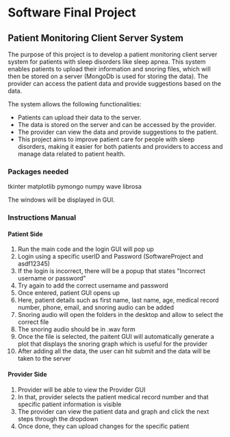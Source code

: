 # Software Final Project

## Patient Monitoring Client Server System

The purpose of this project is to develop a patient monitoring client server system for patients with sleep disorders like sleep apnea. This system enables patients to upload their information and snoring files, which will then be stored on a server (MongoDb is used for storing the data). The provider can access the patient data and provide suggestions based on the data.

The system allows the following functionalities:

- Patients can upload their data to the server.
- The data is stored on the server and can be accessed by the provider.
- The provider can view the data and provide suggestions to the patient.
- This project aims to improve patient care for people with sleep disorders, making it easier for both patients and providers to access and manage data related to patient health.

### Packages needed
tkinter
matplotlib
pymongo
numpy 
wave
librosa

The windows will be displayed in GUI. 

### Instructions Manual

#### Patient Side

1. Run the main code and the login GUI will pop up
2. Login using a specific userID and Password (SoftwareProject and asdf12345)
3. If the login is incorrect, there will be a popup that states "Incorrect username or password" 
4. Try again to add the correct username and password
5. Once entered, patient GUI opens up
6. Here, patient details such as first name, last name, age, medical record number, phone, email, and snoring audio can be added
7. Snoring audio will open the folders in the desktop and allow to select the correct file
8. The snoring audio should be in .wav form 
9. Once the file is selected, the paitent GUI will automatically generate a plot that displays the snoring graph which is useful for the provider
10. After adding all the data, the user can hit submit and the data will be taken to the server 


#### Provider Side

1. Provider will be able to view the Provider GUI 
2. In that, provider selects the patient medical record number and that specific patient information is visible
3. The provider can view the patient data and graph and click the next steps through the dropdown
4. Once done, they can upload changes for the specific patient 






